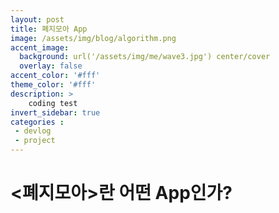 ```yaml
---
layout: post
title: 폐지모아 App
image: /assets/img/blog/algorithm.png
accent_image: 
  background: url('/assets/img/me/wave3.jpg') center/cover
  overlay: false
accent_color: '#fff'
theme_color: '#fff'
description: >
    coding test
invert_sidebar: true
categories :
 - devlog	
 - project
---
```


# <폐지모아>란 어떤 App인가?